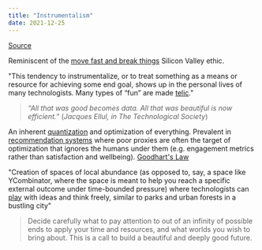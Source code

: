```yaml
---
title: "Instrumentalism"
date: 2021-12-25
---
```


[Source](https://letterstoayoungtechnologist.com/Value-Beyond-Instrumentalization)

Reminiscent of the [move fast and break things](thoughts/move%20fast%20and%20break%20things.md) Silicon Valley ethic.

"This tendency to instrumentalize, or to treat something as a means or resource for achieving some end goal, shows up in the personal lives of many technologists. Many types of “fun” are made [telic](https://en.wikipedia.org/wiki/Reversal_theory#Serious/Playful_(Telic/Paratelic))."

> _“All that was good becomes data. All that was beautiful is now efficient.”_ (_Jacques Ellul, in The Technological Society_)

An inherent [quantization](thoughts/quantization.md) and optimization of everything. Prevalent in [recommendation systems](thoughts/recommendation%20system.md) where poor proxies are often the target of optimization that ignores the humans under them (e.g. engagement metrics rather than satisfaction and wellbeing). [Goodhart's Law](thoughts/Goodhart's%20Law.md)

"Creation of spaces of local abundance (as opposed to, say, a space like YCombinator, where the space is meant to help you reach a specific external outcome under time-bounded pressure) where technologists can [play](thoughts/play.md) with ideas and think freely, similar to parks and urban forests in a bustling city"

>  Decide carefully what to pay attention to out of an infinity of possible ends to apply your time and resources, and what worlds you wish to bring about. This is a call to build a beautiful and deeply good future.